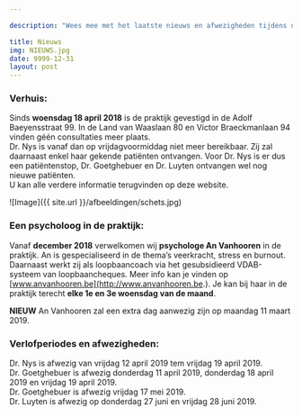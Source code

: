```yaml
---

description: "Wees mee met het laatste nieuws en afwezigheden tijdens de verlofperiodes."

title: Nieuws
img: NIEUWS.jpg
date: 9999-12-31
layout: post
---
```


### Verhuis:

Sinds **woensdag 18 april 2018** is de praktijk gevestigd in de Adolf Baeyensstraat 99. In de Land van Waaslaan 80 en Victor Braeckmanlaan 94 vinden géén consultaties meer plaats. <br>
Dr. Nys is vanaf dan op vrijdagvoormiddag niet meer bereikbaar. Zij zal daarnaast enkel haar gekende patiënten ontvangen. Voor Dr. Nys is er dus een patiëntenstop, Dr. Goetghebuer en Dr. Luyten ontvangen wel nog nieuwe patiënten. <br> U kan alle verdere informatie terugvinden op deze website.

![Image]({{ site.url }}/afbeeldingen/schets.jpg)


### Een psycholoog in de praktijk:
Vanaf **december 2018** verwelkomen wij **psychologe An Vanhooren** in de praktijk. An is gespecialiseerd in de thema’s veerkracht, stress en burnout. Daarnaast werkt zij als loopbaancoach via het gesubsidieerd VDAB-systeem van loopbaancheques. Meer info kan je vinden op [www.anvanhooren.be](http://www.anvanhooren.be.). Je kan bij haar in de praktijk terecht **elke 1e en 3e woensdag van de maand**. <br>

**NIEUW** An Vanhooren zal een extra dag aanwezig zijn op maandag 11 maart 2019.

### Verlofperiodes en afwezigheden:

Dr. Nys is afwezig van vrijdag 12 april 2019 tem vrijdag 19 april 2019. <br>
Dr. Goetghebuer is afwezig donderdag 11 april 2019, donderdag 18 april 2019 en vrijdag 19 april 2019. <br>
Dr. Goetghebuer is afwezig vrijdag 17 mei 2019. <br>
Dr. Luyten is afwezig op donderdag 27 juni en vrijdag 28 juni 2019.
